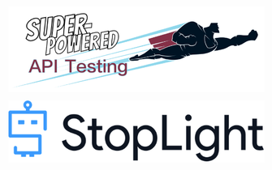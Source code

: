 [![Super-Powered API Testing](../Images/Title-Banner.png)](http://apitesting.bigstickcarpet.com)

[![Postman](./Images/Logo.png)](http://stoplight.io/)
